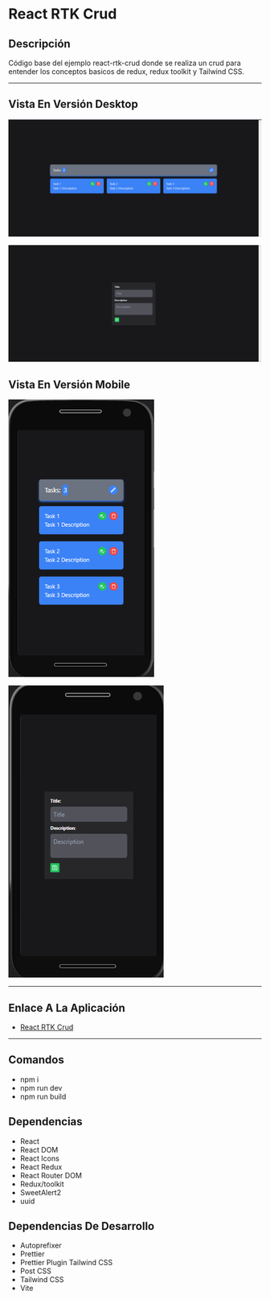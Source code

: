 # React RTK Crud

## Descripción

Código base del ejemplo react-rtk-crud donde se realiza un crud para entender los conceptos basicos de redux, redux toolkit y Tailwind CSS.

---

## Vista En Versión Desktop

![crud_tasklist_desktop_screen](src/assets/designs/crudTaskListDesktopScreen.png)

![crud_taskform_desktop_screen](src/assets/designs/crudTaskFormDesktopScreen.png)

## Vista En Versión Mobile

![crud_tasklist_mobile_screen](src/assets/designs/crudTaskListMobileScreen.png)

![crud_taskform_mobile_screen](src/assets/designs/crudTaskFormMobileScreen.png)

---

## Enlace A La Aplicación

- [React RTK Crud](https://redux-rtk-crud.netlify.app/)

---

## Comandos

- npm i
- npm run dev
- npm run build

## Dependencias

- React
- React DOM
- React Icons
- React Redux
- React Router DOM
- Redux/toolkit
- SweetAlert2
- uuid

## Dependencias De Desarrollo

- Autoprefixer
- Prettier
- Prettier Plugin Tailwind CSS
- Post CSS
- Tailwind CSS
- Vite
